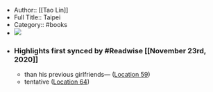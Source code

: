 - Author:: [[Tao Lin]]
- Full Title:: Taipei
- Category:: #books
- ![](https://images-na.ssl-images-amazon.com/images/I/51S7Ievw7hL._SL200_.jpg)
- ### Highlights first synced by #Readwise [[November 23rd, 2020]]
    - than his previous girlfriends— ([Location 59](https://readwise.io/to_kindle?action=open&asin=B00ALBR204&location=59))
    - tentative ([Location 64](https://readwise.io/to_kindle?action=open&asin=B00ALBR204&location=64))
